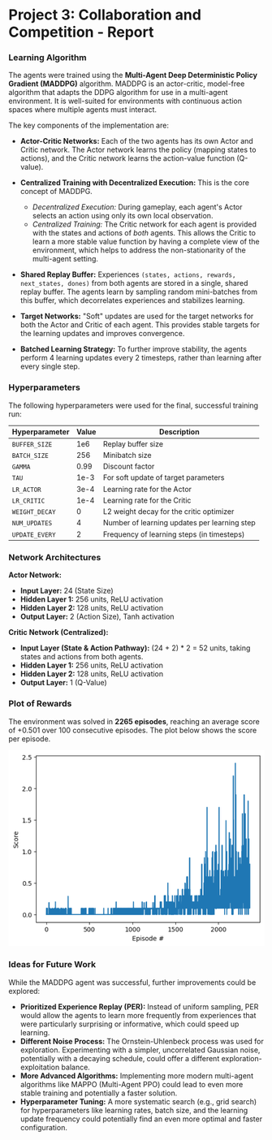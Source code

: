 # Project 3: Collaboration and Competition - Report

### Learning Algorithm

The agents were trained using the **Multi-Agent Deep Deterministic Policy Gradient (MADDPG)** algorithm. MADDPG is an actor-critic, model-free algorithm that adapts the DDPG algorithm for use in a multi-agent environment. It is well-suited for environments with continuous action spaces where multiple agents must interact.

The key components of the implementation are:

-   **Actor-Critic Networks:** Each of the two agents has its own Actor and Critic network. The Actor network learns the policy (mapping states to actions), and the Critic network learns the action-value function (Q-value).

-   **Centralized Training with Decentralized Execution:** This is the core concept of MADDPG.
    -   *Decentralized Execution:* During gameplay, each agent's Actor selects an action using only its own local observation.
    -   *Centralized Training:* The Critic network for each agent is provided with the states and actions of *both* agents. This allows the Critic to learn a more stable value function by having a complete view of the environment, which helps to address the non-stationarity of the multi-agent setting.

-   **Shared Replay Buffer:** Experiences `(states, actions, rewards, next_states, dones)` from both agents are stored in a single, shared replay buffer. The agents learn by sampling random mini-batches from this buffer, which decorrelates experiences and stabilizes learning.

-   **Target Networks:** "Soft" updates are used for the target networks for both the Actor and Critic of each agent. This provides stable targets for the learning updates and improves convergence.

-   **Batched Learning Strategy:** To further improve stability, the agents perform 4 learning updates every 2 timesteps, rather than learning after every single step.

### Hyperparameters

The following hyperparameters were used for the final, successful training run:

| Hyperparameter  | Value  | Description                                  |
| --------------- | ------ | -------------------------------------------- |
| `BUFFER_SIZE`   | 1e6    | Replay buffer size                           |
| `BATCH_SIZE`    | 256    | Minibatch size                               |
| `GAMMA`         | 0.99   | Discount factor                              |
| `TAU`           | 1e-3   | For soft update of target parameters         |
| `LR_ACTOR`      | 3e-4   | Learning rate for the Actor                  |
| `LR_CRITIC`     | 1e-4   | Learning rate for the Critic                 |
| `WEIGHT_DECAY`  | 0      | L2 weight decay for the critic optimizer     |
| `NUM_UPDATES`   | 4      | Number of learning updates per learning step |
| `UPDATE_EVERY`  | 2      | Frequency of learning steps (in timesteps)   |

### Network Architectures

**Actor Network:**
-   **Input Layer:** 24 (State Size)
-   **Hidden Layer 1:** 256 units, ReLU activation
-   **Hidden Layer 2:** 128 units, ReLU activation
-   **Output Layer:** 2 (Action Size), Tanh activation

**Critic Network (Centralized):**
-   **Input Layer (State & Action Pathway):** (24 + 2) * 2 = 52 units, taking states and actions from both agents.
-   **Hidden Layer 1:** 256 units, ReLU activation
-   **Hidden Layer 2:** 128 units, ReLU activation
-   **Output Layer:** 1 (Q-Value)

### Plot of Rewards

The environment was solved in **2265 episodes**, reaching an average score of +0.501 over 100 consecutive episodes. The plot below shows the score per episode.

![Training Plot](plot.png)

### Ideas for Future Work

While the MADDPG agent was successful, further improvements could be explored:

-   **Prioritized Experience Replay (PER):** Instead of uniform sampling, PER would allow the agents to learn more frequently from experiences that were particularly surprising or informative, which could speed up learning.
-   **Different Noise Process:** The Ornstein-Uhlenbeck process was used for exploration. Experimenting with a simpler, uncorrelated Gaussian noise, potentially with a decaying schedule, could offer a different exploration-exploitation balance.
-   **More Advanced Algorithms:** Implementing more modern multi-agent algorithms like MAPPO (Multi-Agent PPO) could lead to even more stable training and potentially a faster solution.
-   **Hyperparameter Tuning:** A more systematic search (e.g., grid search) for hyperparameters like learning rates, batch size, and the learning update frequency could potentially find an even more optimal and faster configuration.
